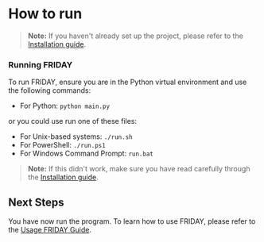 # How to run

> **Note:** If you haven't already set up the project, please refer to the [Installation guide](install.md "Install FRIDAY").

### Running FRIDAY
To run FRIDAY, ensure you are in the Python virtual environment and use the following commands:

- For Python: `python main.py`


or you could use run one of these files:

- For Unix-based systems: `./run.sh`
- For PowerShell: `./run.ps1`
- For Windows Command Prompt: `run.bat`

> **Note:** If this didn't work, make sure you have read carefully through the [Installation guide](install.md "Install FRIDAY").


## **Next Steps**

You have now run the program. To learn how to use FRIDAY, please refer to the [Usage FRIDAY Guide](running.md "Using FRIDAY").
